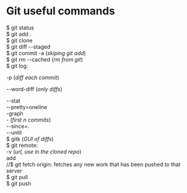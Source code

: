 <h1>Git useful commands</h1>

$ git status <br>
$ git add . <br>
$ git clone <URL><br>
$ git diff --staged<br>
$ git commit -a (<i>skiping git add</i>)<br>
$ git rm --cached  (<i>rm from git</i>)<br>
$ git log:<br>
<p>	   -p  (<i>diff each commit</i>)</p>
<p>	   --word-diff (<i>only diffs</i>)<p>
	   --stat<br>
	   --pretty=oneline<br>
			    -graph<br>
	-<n> (<i>first n commits</i>)<br>
	--since=<n>.<some timelen><br>
	--until<br>
$ gitk (<i>GUI of diffs</i>)<br>
$ git remote:<br>
	     -v (<i>url, use in the cloned repo</i>)<br>
	     add <short name> <url><br>
//$ git fetch origin: fetches any new work that has been pushed to that server<br>
$ git pull <short name or URL><br>
$ git push <shortname> <branch>

